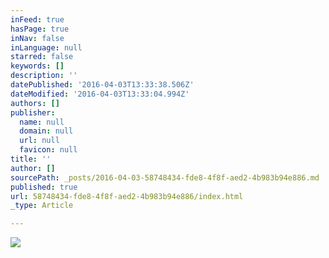 ```yaml
---
inFeed: true
hasPage: true
inNav: false
inLanguage: null
starred: false
keywords: []
description: ''
datePublished: '2016-04-03T13:33:38.506Z'
dateModified: '2016-04-03T13:33:04.994Z'
authors: []
publisher:
  name: null
  domain: null
  url: null
  favicon: null
title: ''
author: []
sourcePath: _posts/2016-04-03-58748434-fde8-4f8f-aed2-4b983b94e886.md
published: true
url: 58748434-fde8-4f8f-aed2-4b983b94e886/index.html
_type: Article

---
```

![](https://the-grid-user-content.s3-us-west-2.amazonaws.com/290178ed-d697-4ee2-bf6d-78962df4d009.jpg)